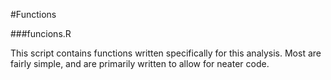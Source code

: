 #Functions

###funcions.R

This script contains functions written specifically for this analysis. Most are fairly simple, and are primarily written to allow for neater code.